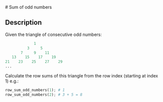 # Sum of odd numbers

## Description

Given the triangle of consecutive odd numbers:

```python
             1
          3     5
       7     9    11
   13    15    17    19
21    23    25    27    29
...
```

Calculate the row sums of this triangle from the row index (starting at index 1) e.g.:

```python
row_sum_odd_numbers(1); # 1
row_sum_odd_numbers(2); # 3 + 5 = 8
```